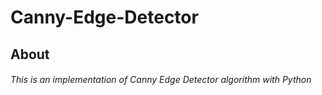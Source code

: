 # Canny-Edge-Detector
## About
###### This is an implementation of Canny Edge Detector algorithm with Python
